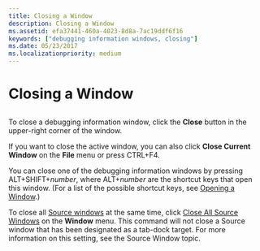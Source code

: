 ```yaml
---
title: Closing a Window
description: Closing a Window
ms.assetid: efa37441-460a-4023-8d8a-7ac19ddf6f16
keywords: ["debugging information windows, closing"]
ms.date: 05/23/2017
ms.localizationpriority: medium
---
```


# Closing a Window


## <span id="ddk_closing_a_window_dbg"></span><span id="DDK_CLOSING_A_WINDOW_DBG"></span>


To close a debugging information window, click the **Close** button in the upper-right corner of the window.

If you want to close the active window, you can also click **Close Current Window** on the **File** menu or press CTRL+F4.

You can close one of the debugging information windows by pressing ALT+SHIFT+*number*, where ALT+*number* are the shortcut keys that open this window. (For a list of the possible shortcut keys, see [Opening a Window](opening-a-window.md).)

To close all [Source windows](source-window.md) at the same time, click [Close All Source Windows](window---close-all-source-windows.md) on the **Window** menu. This command will not close a Source window that has been designated as a tab-dock target. For more information on this setting, see the Source Window topic.

 

 





